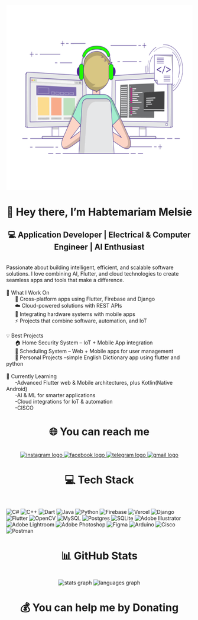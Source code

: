 <div align="center">
  <img height="500" width ="700"src="https://raw.githubusercontent.com/devSouvik/devSouvik/master/gif3.gif"  />
</div>

<h1 align="center">👋 Hey there, I’m Habtemariam Melsie</h1>

<h2 align="center"> 💻 Application Developer | Electrical & Computer Engineer | AI Enthusiast</h2><br>Passionate about building intelligent, efficient, and scalable software solutions. I love combining AI, Flutter, and cloud technologies to create seamless apps and tools that make a difference.<br><br>🚀 What I Work On<br>          &nbsp;   &nbsp;  &nbsp;     📱 Cross-platform apps using Flutter, Firebase and Django<br>    &nbsp;   &nbsp;  &nbsp;               ☁️ Cloud-powered solutions with REST APIs<br>           &nbsp;   &nbsp;  &nbsp;        🧩 Integrating hardware systems with mobile apps<br>            &nbsp;   &nbsp;  &nbsp;       ⚡ Projects that combine software, automation, and IoT<br><br>💡 Best Projects<br>         &nbsp;   &nbsp;  &nbsp;         🏠 Home Security System – IoT + Mobile App integration<br>        &nbsp;   &nbsp;  &nbsp;          📅 Scheduling System – Web + Mobile apps for user management<br>        &nbsp;   &nbsp;  &nbsp;          🔧 Personal Projects –simple English Dictionary app using flutter and python<br><br>🌱 Currently Learning<br>        &nbsp;   &nbsp;  &nbsp;           -Advanced Flutter web & Mobile architectures, plus Kotlin(Native Android) <br>     &nbsp;   &nbsp;  &nbsp;              -AI & ML for smarter applications<br>        &nbsp;   &nbsp;  &nbsp;           -Cloud integrations for IoT & automation <br>                &nbsp;   &nbsp;  &nbsp;   -CISCO<br>


<h1 align="center">🌐 You can reach me</h1><br>
<div align="center">
  <a href="https://www.instagram.com/h21_me?igsh=MW5odWppdG0yeWpydw==" target="_blank">
    <img src="https://raw.githubusercontent.com/maurodesouza/profile-readme-generator/master/src/assets/icons/social/instagram/default.svg" width="52" height="40" alt="instagram logo"  />
  </a>
  <a href="https://www.facebook.com/profile.php?id=61577877900088" target="_blank">
    <img src="https://raw.githubusercontent.com/maurodesouza/profile-readme-generator/master/src/assets/icons/social/facebook/default.svg" width="52" height="40" alt="facebook logo"  />
  </a>
  <a href="@H21_5" target="_blank">
    <img src="https://raw.githubusercontent.com/maurodesouza/profile-readme-generator/master/src/assets/icons/social/telegram/default.svg" width="52" height="40" alt="telegram logo"  />
  </a>
  <a href="habtemariammelsie@gmail.com" target="_blank">
    <img src="https://raw.githubusercontent.com/maurodesouza/profile-readme-generator/master/src/assets/icons/social/gmail/default.svg" width="52" height="40" alt="gmail logo"  />
  </a>
</div>


<h1 align="center">💻 Tech Stack</h1>
<br>

![C#](https://img.shields.io/badge/c%23-%23239120.svg?style=for-the-badge&logo=csharp&logoColor=white) 
![C++](https://img.shields.io/badge/c++-%2300599C.svg?style=for-the-badge&logo=c%2B%2B&logoColor=white) 
![Dart](https://img.shields.io/badge/dart-%230175C2.svg?style=for-the-badge&logo=dart&logoColor=white) 
![Java](https://img.shields.io/badge/java-%23ED8B00.svg?style=for-the-badge&logo=openjdk&logoColor=white) 
![Python](https://img.shields.io/badge/python-3670A0?style=for-the-badge&logo=python&logoColor=ffdd54) 
![Firebase](https://img.shields.io/badge/firebase-%23039BE5.svg?style=for-the-badge&logo=firebase) 
![Vercel](https://img.shields.io/badge/vercel-%23000000.svg?style=for-the-badge&logo=vercel&logoColor=white) 
![Django](https://img.shields.io/badge/django-%23092E20.svg?style=for-the-badge&logo=django&logoColor=white) 
![Flutter](https://img.shields.io/badge/Flutter-%2302569B.svg?style=for-the-badge&logo=Flutter&logoColor=white) 
![OpenCV](https://img.shields.io/badge/opencv-%23white.svg?style=for-the-badge&logo=opencv&logoColor=white) 
![MySQL](https://img.shields.io/badge/mysql-4479A1.svg?style=for-the-badge&logo=mysql&logoColor=white) 
![Postgres](https://img.shields.io/badge/postgres-%23316192.svg?style=for-the-badge&logo=postgresql&logoColor=white) 
![SQLite](https://img.shields.io/badge/sqlite-%2307405e.svg?style=for-the-badge&logo=sqlite&logoColor=white) 
![Adobe Illustrator](https://img.shields.io/badge/adobe%20illustrator-%23FF9A00.svg?style=for-the-badge&logo=adobe%20illustrator&logoColor=white) 
![Adobe Lightroom](https://img.shields.io/badge/Adobe%20Lightroom-31A8FF.svg?style=for-the-badge&logo=Adobe%20Lightroom&logoColor=white) 
![Adobe Photoshop](https://img.shields.io/badge/adobe%20photoshop-%2331A8FF.svg?style=for-the-badge&logo=adobe%20photoshop&logoColor=white) 
![Figma](https://img.shields.io/badge/figma-%23F24E1E.svg?style=for-the-badge&logo=figma&logoColor=white) 
![Arduino](https://img.shields.io/badge/-Arduino-00979D?style=for-the-badge&logo=Arduino&logoColor=white) 
![Cisco](https://img.shields.io/badge/cisco-%23049fd9.svg?style=for-the-badge&logo=cisco&logoColor=black) 
![Postman](https://img.shields.io/badge/Postman-FF6C37?style=for-the-badge&logo=postman&logoColor=white)

<h1 align="center">📊 GitHub Stats</h1><br>

<div align="center">
  <img src="https://github-readme-stats.vercel.app/api?username=habte812&hide_title=false&hide_rank=false&show_icons=true&include_all_commits=true&count_private=true&disable_animations=false&theme=dracula&locale=en&hide_border=false&order=1" height="150" alt="stats graph"  />
  <img src="https://github-readme-stats.vercel.app/api/top-langs?username=habte812&locale=en&hide_title=false&layout=compact&card_width=320&langs_count=5&theme=dracula&hide_border=false&order=2" height="150" alt="languages graph"  />
</div>


 ## <h1 align="center">💰 You can help me by Donating</h1><br>
 <div align="center> [![BuyMeACoffee](https://img.shields.io/badge/Buy%20Me%20a%20Coffee-ffdd00?style=for-the-badge&logo=buy-me-a-coffee&logoColor=black)](https://buymeacoffee.com/habtemariamm) </div>

  
<!-- Proudly created with GPRM ( https://gprm.itsvg.in ) -->
